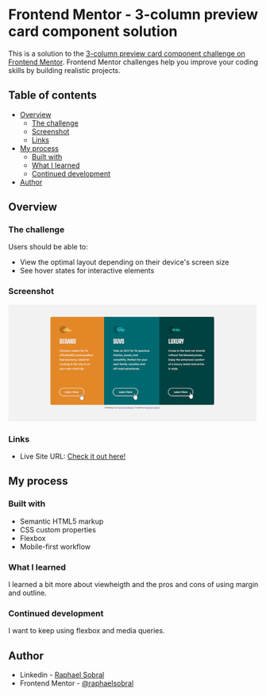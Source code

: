 # Frontend Mentor - 3-column preview card component solution

This is a solution to the [3-column preview card component challenge on Frontend Mentor](https://www.frontendmentor.io/challenges/3column-preview-card-component-pH92eAR2-). Frontend Mentor challenges help you improve your coding skills by building realistic projects. 

## Table of contents

- [Overview](#overview)
  - [The challenge](#the-challenge)
  - [Screenshot](#screenshot)
  - [Links](#links)
- [My process](#my-process)
  - [Built with](#built-with)
  - [What I learned](#what-i-learned)
  - [Continued development](#continued-development)
- [Author](#author)

## Overview

### The challenge

Users should be able to:

- View the optimal layout depending on their device's screen size
- See hover states for interactive elements

### Screenshot

![Desktop active version screenshot](images/src.jpg)

### Links

- Live Site URL: [Check it out here!](https://raphaelsobral.github.io/studies/challenge-9/index.html)

## My process

### Built with

- Semantic HTML5 markup
- CSS custom properties
- Flexbox
- Mobile-first workflow

### What I learned

I learned a bit more about viewheigth and the pros and cons of using margin and outline.

### Continued development

I want to keep using flexbox and media queries.

## Author

- Linkedin - [Raphael Sobral](https://www.linkedin.com/in/raphael-sobral-38766430b/)
- Frontend Mentor - [@raphaelsobral](https://www.frontendmentor.io/profile/raphaelsobral)

